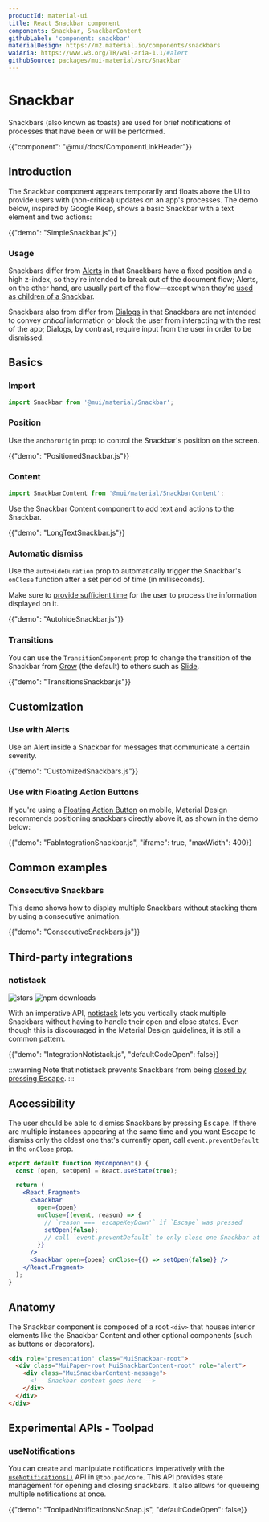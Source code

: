 ```yaml
---
productId: material-ui
title: React Snackbar component
components: Snackbar, SnackbarContent
githubLabel: 'component: snackbar'
materialDesign: https://m2.material.io/components/snackbars
waiAria: https://www.w3.org/TR/wai-aria-1.1/#alert
githubSource: packages/mui-material/src/Snackbar
---
```


# Snackbar

<p class="description">Snackbars (also known as toasts) are used for brief notifications of processes that have been or will be performed.</p>

{{"component": "@mui/docs/ComponentLinkHeader"}}

## Introduction

The Snackbar component appears temporarily and floats above the UI to provide users with (non-critical) updates on an app's processes.
The demo below, inspired by Google Keep, shows a basic Snackbar with a text element and two actions:

{{"demo": "SimpleSnackbar.js"}}

### Usage

Snackbars differ from [Alerts](/material-ui/react-alert/) in that Snackbars have a fixed position and a high z-index, so they're intended to break out of the document flow; Alerts, on the other hand, are usually part of the flow—except when they're [used as children of a Snackbar](#use-with-alerts).

Snackbars also from differ from [Dialogs](/material-ui/react-dialog/) in that Snackbars are not intended to convey _critical_ information or block the user from interacting with the rest of the app; Dialogs, by contrast, require input from the user in order to be dismissed.

## Basics

### Import

```jsx
import Snackbar from '@mui/material/Snackbar';
```

### Position

Use the `anchorOrigin` prop to control the Snackbar's position on the screen.

{{"demo": "PositionedSnackbar.js"}}

### Content

```jsx
import SnackbarContent from '@mui/material/SnackbarContent';
```

Use the Snackbar Content component to add text and actions to the Snackbar.

{{"demo": "LongTextSnackbar.js"}}

### Automatic dismiss

Use the `autoHideDuration` prop to automatically trigger the Snackbar's `onClose` function after a set period of time (in milliseconds).

Make sure to [provide sufficient time](https://www.w3.org/TR/UNDERSTANDING-WCAG20/time-limits.html) for the user to process the information displayed on it.

{{"demo": "AutohideSnackbar.js"}}

### Transitions

You can use the `TransitionComponent` prop to change the transition of the Snackbar from [Grow](/material-ui/transitions/#grow) (the default) to others such as [Slide](/material-ui/transitions/#slide).

{{"demo": "TransitionsSnackbar.js"}}

## Customization

### Use with Alerts

Use an Alert inside a Snackbar for messages that communicate a certain severity.

{{"demo": "CustomizedSnackbars.js"}}

### Use with Floating Action Buttons

If you're using a [Floating Action Button](/material-ui/react-floating-action-button/) on mobile, Material Design recommends positioning snackbars directly above it, as shown in the demo below:

{{"demo": "FabIntegrationSnackbar.js", "iframe": true, "maxWidth": 400}}

## Common examples

### Consecutive Snackbars

This demo shows how to display multiple Snackbars without stacking them by using a consecutive animation.

{{"demo": "ConsecutiveSnackbars.js"}}

## Third-party integrations

### notistack

![stars](https://img.shields.io/github/stars/iamhosseindhv/notistack.svg?style=social&label=Star)
![npm downloads](https://img.shields.io/npm/dm/notistack.svg)

With an imperative API, [notistack](https://github.com/iamhosseindhv/notistack) lets you vertically stack multiple Snackbars without having to handle their open and close states.
Even though this is discouraged in the Material Design guidelines, it is still a common pattern.

{{"demo": "IntegrationNotistack.js", "defaultCodeOpen": false}}

:::warning
Note that notistack prevents Snackbars from being [closed by pressing <kbd class="key">Escape</kbd>](#accessibility).
:::

## Accessibility

The user should be able to dismiss Snackbars by pressing <kbd class="key">Escape</kbd>. If there are multiple instances appearing at the same time and you want <kbd class="key">Escape</kbd> to dismiss only the oldest one that's currently open, call `event.preventDefault` in the `onClose` prop.

```jsx
export default function MyComponent() {
  const [open, setOpen] = React.useState(true);

  return (
    <React.Fragment>
      <Snackbar
        open={open}
        onClose={(event, reason) => {
          // `reason === 'escapeKeyDown'` if `Escape` was pressed
          setOpen(false);
          // call `event.preventDefault` to only close one Snackbar at a time.
        }}
      />
      <Snackbar open={open} onClose={() => setOpen(false)} />
    </React.Fragment>
  );
}
```

## Anatomy

The Snackbar component is composed of a root `<div>` that houses interior elements like the Snackbar Content and other optional components (such as buttons or decorators).

```html
<div role="presentation" class="MuiSnackbar-root">
  <div class="MuiPaper-root MuiSnackbarContent-root" role="alert">
    <div class="MuiSnackbarContent-message">
      <!-- Snackbar content goes here -->
    </div>
  </div>
</div>
```

## Experimental APIs - Toolpad

### useNotifications

You can create and manipulate notifications imperatively with the [`useNotifications()`](https://mui.com/toolpad/core/react-use-notifications/) API in `@toolpad/core`. This API provides state management for opening and closing snackbars. It also allows for queueing multiple notifications at once.

{{"demo": "ToolpadNotificationsNoSnap.js", "defaultCodeOpen": false}}
